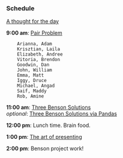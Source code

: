 ### Schedule

[A thought for the day](https://twitter.com/hadleywickham/status/565516733516349441)

**9:00 am**: [Pair Problem](pair_guessnum.md)

		Arianna, Adam
		Krisztian, Laila
		Elizabeth, Andree
		Vitoria, Brendon
		Goodwin, Dan
		John, William
		Emma, Matt
		Iggy, Druce
		Michael, Angad
		Saif, Maddy
		Rob, Amine

**11:00 am**: [Three Benson Solutions](three_Benson_solutions.ipynb)   
  *optional*: [Three Benson Solutions via Pandas](three_Benson_solutions_pandas.ipynb)
 
**12:00 pm**: Lunch time. Brain food.

**1:00 pm**: [The art of presenting](presenting.pdf)

**2:00 pm**: Benson project work!


